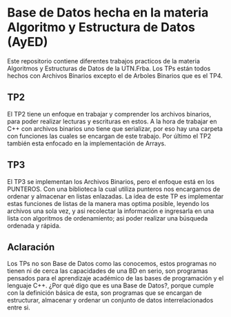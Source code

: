 # Base de Datos hecha en la materia Algoritmo y Estructura de Datos (AyED)

Este repositorio contiene diferentes trabajos practicos de la materia Algoritmos y Estructuras de Datos de la UTN.Frba. Los TPs están todos hechos con Archivos Binarios excepto el de Arboles Binarios que es el TP4.

## TP2

El TP2 tiene un enfoque en trabajar y comprender los archivos binarios, para poder realizar lecturas y escrituras en estos. A la hora de trabajar en C++ con archivos binarios uno tiene que serializar, por eso hay una carpeta con funciones las cuales se encargan de este trabajo. Por último el TP2 también esta enfocado en la implementación de Arrays.

## TP3

El TP3 se implementan los Archivos Binarios, pero el enfoque está en los PUNTEROS. Con una biblioteca la cual utiliza punteros nos encargamos de ordenar y almacenar en listas enlazadas. La idea de este TP es implementar estas funciones de listas de la manera mas optima posible, leyendo los archivos una sola vez, y asi recolectar la información e ingresarla en una lista con algoritmos de ordenamiento; asi poder realizar una búsqueda ordenada y rápida.

## Aclaración

Los TPs no son Base de Datos como las conocemos, estos programas no tienen ni de cerca las capacidades de una BD en serio, son programas pensados para el aprendizaje académico de las bases de programación y el lenguaje C++. ¿Por qué digo que es una Base de Datos?, porque cumple con la definición básica de esta, son programas que se encargan de estructurar, almacenar y ordenar un conjunto de datos interrelacionados entre si.
